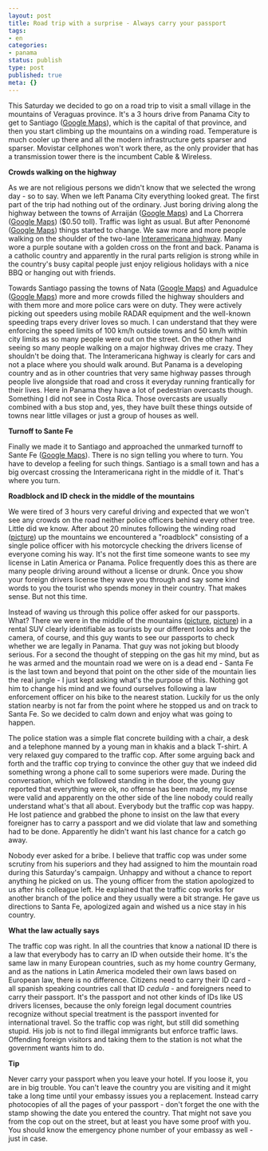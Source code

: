 ```yaml
---
layout: post
title: Road trip with a surprise - Always carry your passport
tags:
- en
categories:
- panama
status: publish
type: post
published: true
meta: {}
---
```

<p>This Saturday we decided to go on a road trip to visit a small village in the mountains of Veraguas province. It's a 3 hours drive from Panama City to get to Santiago (<a href="http://maps.google.com/maps?f=q&amp;hl=en&amp;q=santiago,+panama&amp;ie=UTF8&amp;om=1&amp;z=14&amp;ll=8.100019,-80.970011&amp;spn=0.068659,0.093555&amp;t=k">Google Maps</a>), which is the capital of that province, and then you start climbing up the mountains on a winding road. Temperature is much cooler up there and all the modern infrastructure gets sparser and sparser. Movistar cellphones won't work there, as the only provider that has a transmission tower there is the incumbent Cable &amp; Wireless.</p>

<p><strong>Crowds walking on the highway</strong></p>

<p>As we are not religious persons we didn't know that we selected the wrong day - so to say. When we left Panama City everything looked great. The first part of the trip had nothing out of the ordinary. Just boring driving along the highway between the towns of Arraij&aacute;n (<a href="http://maps.google.com/maps?f=q&amp;hl=en&amp;q=arraijan,+panama&amp;ie=UTF8&amp;z=13&amp;t=k&amp;om=1&amp;iwloc=addr">Google Maps</a>) and La Chorrera (<a href="http://maps.google.com/maps?f=q&amp;hl=en&amp;q=La+Chorrera,+Panama&amp;ie=UTF8&amp;z=13&amp;t=k&amp;om=1&amp;iwloc=addr">Google Maps</a>) ($0.50 toll). Traffic was light as usual. But after Penonom&eacute; (<a href="http://maps.google.com/maps?f=q&amp;hl=en&amp;q=Penonom&eacute;,+Panama&amp;ie=UTF8&amp;z=9&amp;ll=8.510403,-80.359497&amp;spn=2.194671,2.993774&amp;t=k&amp;om=1">Google Maps</a>) things started to change. We saw more and more people walking on the shoulder of the two-lane <a href="http://en.wikipedia.org/wiki/Panamerican_Highway">Interamericana highway</a>. Many wore a purple soutane with a golden cross on the front and back. Panama is a catholic country and apparently in the rural parts religion is strong while in the country's busy capital people just enjoy religious holidays with a nice BBQ or hanging out with friends.</p>

<p>Towards Santiago passing the towns of Nata (<a href="http://maps.google.com/maps?f=q&amp;hl=en&amp;q=Nata,+Panama&amp;ie=UTF8&amp;z=9&amp;ll=8.331083,-80.518799&amp;spn=2.195688,2.993774&amp;t=k&amp;om=1&amp;iwloc=addr">Google Maps</a>) and Aguadulce (<a href="http://maps.google.com/maps?f=q&amp;hl=en&amp;q=Aguadulce,+Panama&amp;ie=UTF8&amp;z=9&amp;ll=8.238674,-80.540771&amp;spn=2.196204,2.993774&amp;t=k&amp;om=1&amp;iwloc=addr">Google Maps</a>) more and more crowds filled the highway shoulders and with them more and more police cars were on duty. They were actively picking out speeders using mobile RADAR equipment and the well-known speeding traps every driver loves so much. I can understand that they were enforcing the speed limits of 100 km/h outside towns and 50 km/h within city limits as so many people were out on the street. On the other hand seeing so many people walking on a major highway drives me crazy. They shouldn't be doing that. The Interamericana highway is clearly for cars and not a place where you should walk around. But Panama is a developing country and as in other countries that very same highway passes through people live alongside that road and cross it everyday running frantically for their lives. Here in Panama they have a lot of pedestrian overcasts though. Something I did not see in Costa Rica. Those overcasts are usually combined with a bus stop and, yes, they have built these things outside of towns near little villages or just a group of houses as well.</p>

<p><strong>Turnoff to Sante Fe</strong></p>

<p>Finally we made it to Santiago and approached the unmarked turnoff to Sante Fe (<a href="http://maps.google.com/maps?f=q&amp;hl=en&amp;q=Santa+Fe,+Veraguas+Panama&amp;ie=UTF8&amp;sll=8.238674,-80.540771&amp;sspn=4.391617,4.185791&amp;z=13&amp;ll=8.515156,-81.080303&amp;spn=0.137173,0.187111&amp;t=k&amp;om=1&amp;iwloc=addr">Google Maps</a>). There is no sign telling you where to turn. You have to develop a feeling for such things. Santiago is a small town and has a big overcast crossing the Interamericana right in the middle of it. That's where you turn.</p>

<p><strong>Roadblock and ID check in the middle of the mountains</strong></p>

<p>We were tired of 3 hours very careful driving and expected that we won't see any crowds on the road neither police officers behind every other tree. Little did we know. After about 20 minutes following the winding road (<a href="http://www.stephan-schwab.com:50000/panama/shorttrips/large-52.html">picture</a>) up the mountains we encountered a "roadblock" consisting of a single police officer with his motorcycle checking the drivers license of everyone coming his way. It's not the first time someone wants to see my license in Latin America or Panama. Police frequently does this as there are many people driving around without a license or drunk. Once you show your foreign drivers license they wave you through and say some kind words to you the tourist who spends money in their country. That makes sense. But not this time.</p>

<p>Instead of waving us through this police offer asked for our passports. What? There we were in the middle of the mountains (<a href="http://www.stephan-schwab.com:50000/panama/shorttrips/large-53.html">picture</a>, <a href="http://www.stephan-schwab.com:50000/panama/shorttrips/large-63.html">picture</a>) in a rental SUV clearly identifiable as tourists by our different looks and by the camera, of course, and this guy wants to see our passports to check whether we are legally in Panama. That guy was not joking but bloody serious. For a second the thought of stepping on the gas hit my mind, but as he was armed and the mountain road we were on is a dead end - Santa Fe is the last town and beyond that point on the other side of the mountain lies the real jungle - I just kept asking what's the purpose of this. Nothing got him to change his mind and we found ourselves following a law enforcement officer on his bike to the nearest station. Luckily for us the only station nearby is not far from the point where he stopped us and on track to Santa Fe. So we decided to calm down and enjoy what was going to happen.</p>

<p>The police station was a simple flat concrete building with a chair, a desk and a telephone manned by a young man in khakis and a black T-shirt. A very relaxed guy compared to the traffic cop. After some arguing back and forth and the traffic cop trying to convince the other guy that we indeed did something wrong a phone call to some superiors were made. During the conversation, which we followed standing in the door, the young guy reported that everything were ok, no offense has been made, my license were valid and apparently on the other side of the line nobody could really understand what's that all about. Everybody but the traffic cop was happy. He lost patience and grabbed the phone to insist on the law that every foreigner has to carry a passport and we did violate that law and something had to be done. Apparently he didn't want his last chance for a catch go away.</p>

<p>Nobody ever asked for a bribe. I believe that traffic cop was under some scrutiny from his superiors and they had assigned to him the mountain road during this Saturday's campaign. Unhappy and without a chance to report anything he picked on us.  The young officer from the station apologized to us after his colleague left. He explained that the traffic cop works for another branch of the police and they usually were a bit strange. He gave us directions to Santa Fe, apologized again and wished us a nice stay in his country.</p>

<p><strong>What the law actually says</strong></p>

<p>The traffic cop was right. In all the countries that know a national ID there is a law that everybody has to carry an ID when outside their home. It's the same law in many European countries, such as my home country Germany, and as the nations in Latin America modeled their own laws based on European law, there is no difference. Citizens need to carry their ID card - all spanish speaking countries call that ID <em>cedula</em> - and foreigners need to carry their passport. It's the passport and not other kinds of IDs like US drivers licenses, because the only foreign legal document countries recognize without special treatment is the passport invented for international travel. So the traffic cop was right, but still did something stupid. His job is not to find illegal immigrants but enforce traffic laws. Offending foreign visitors and taking them to the station is not what the government wants him to do.</p>

<p><strong>Tip</strong></p>

<p>Never carry your passport when you leave your hotel. If you loose it, you are in big trouble. You can't leave the country you are visiting and it might take a long time until your embassy issues you a replacement. Instead carry photocopies of all the pages of your passport - don't forget the one with the stamp showing the date you entered the country. That might not save you from the cop out on the street, but at least you have some proof with you. You should know the emergency phone number of your embassy as well - just in case.</p>

